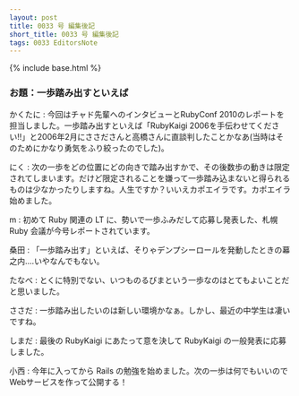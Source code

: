 ```yaml
---
layout: post
title: 0033 号 編集後記
short_title: 0033 号 編集後記
tags: 0033 EditorsNote
---
```

{% include base.html %}


### お題：一歩踏み出すといえば

かくたに
:  今回はチャド先輩へのインタビューとRubyConf 2010のレポートを担当しました。一歩踏み出すといえば「RubyKaigi 2006を手伝わせてください!!」と2006年2月にささださんと高橋さんに直談判したことかなあ(当時はそのためにかなり勇気をふり絞ったのでした)。

にく
:  次の一歩をどの位置にどの向きで踏み出すかで、その後数歩の動きは限定されてしまいます。だけど限定されることを嫌って一歩踏み込まないと得られるものは少なかったりしますね。人生ですか？いいえカポエイラです。カポエイラ始めました。

m
:  初めて Ruby 関連の LT に、勢いで一歩ふみだして応募し発表した、札幌 Ruby 会議が今号レポートされています。

桑田
:  「一歩踏み出す」といえば、そりゃデンプシーロールを発動したときの幕之内‥‥いやなんでもない。

たなべ
:  とくに特別でない、いつものるびまという一歩なのはとてもよいことだと思いました。

ささだ
:  一歩踏み出したいのは新しい環境かなぁ。しかし、最近の中学生は凄いですね。

しまだ
:  最後の RubyKaigi にあたって意を決して RubyKaigi の一般発表に応募しました。

小西
: 今年に入ってから Rails の勉強を始めました。次の一歩は何でもいいのでWebサービスを作って公開する！


